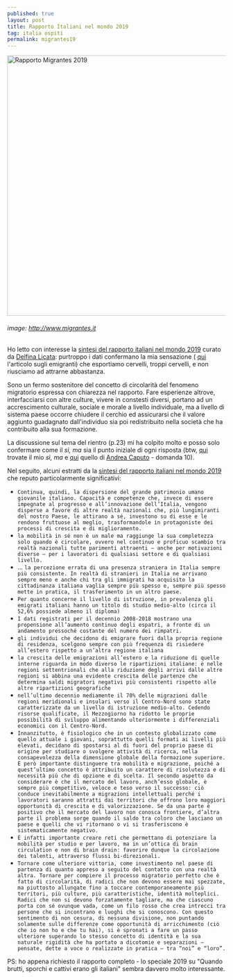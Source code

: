 ```yaml
---
published: true
layout: post
title: Rapporto Italiani nel mondo 2019
tag: italia ospiti
permalink: migrantes19
---
```


<img src="https://www.migrantes.it/wp-content/uploads/sites/50/2019/10/Cover-RIM_2019_I.png" alt="Rapporto Migrantes 2019" width="600"/>

###### image: http://www.migrantes.it

Ho letto con interesse la [sintesi del rapporto italiani nel mondo 2019](https://www.migrantes.it/2019/10/25/la-mobilita-italiana-il-tempo-delle-scelte-rapporto-italiani-nel-mondo-2019/) curato da [Delfina Licata](https://www.linkedin.com/in/delfina-licata-30605042/): purtroppo i dati confermano la mia sensazione ( [qui](https://aleale14.github.io/emigranti) l'articolo sugli emigranti) che esportiamo cervelli, troppi cervelli, e non riusciamo ad attrarne abbastanza.

Sono un fermo sostenitore del concetto di circolarità del fenomeno migratorio espressa con chiarezza nel rapporto.
Fare esperienze altrove, interfacciarsi con altre culture, vivere in constesti diversi, portano ad un accrescimento culturale, sociale e morale a livello individuale, ma a livello di sistema paese occorre chiudere il cerchio ed assicurarsi che il valore aggiunto guadagnato dall'individuo sia poi redistribuito nella società che ha contribuito alla sua formazione.

La discussione sul tema del rientro (p.23) mi ha colpito molto e posso solo confermare come il *sì, ma* sia il punto iniziale di ogni risposta (btw, [qui](https://aleale14.github.io/intervista_00) trovate il mio *sì, ma* e [qui](https://aleale14.github.io/intervista_01) quello di [Andrea Caputo](https://www.linkedin.com/in/andy1/) - domanda 10).

Nel seguito, alcuni estratti da la [sintesi del rapporto italiani nel mondo 2019](https://www.migrantes.it/2019/10/25/la-mobilita-italiana-il-tempo-delle-scelte-rapporto-italiani-nel-mondo-2019/) che reputo particolarmente significativi:

- `Continua, quindi, la dispersione del grande patrimonio umano giovanile
italiano. Capacità e competenze che, invece di essere impegnate al progresso e
all’innovazione dell’Italia, vengono disperse a favore di altre realtà nazionali che,
più lungimiranti del nostro Paese, le attirano a sé, investono su di esse e le rendono
fruttuose al meglio, trasformandole in protagoniste dei processi di crescita e di
miglioramento. `
- `la mobilità in sé non è un male ma raggiunge la sua completezza solo quando è circolare, ovvero
nel continuo e proficuo scambio tra realtà nazionali tutte parimenti attraenti –
anche per motivazioni diverse – per i lavoratori di qualsiasi settore e di qualsiasi
livello.`
- ... `la percezione errata di una presenza straniera in Italia sempre più consistente. In realtà di stranieri in Italia ne arrivano sempre meno e anche chi tra gli immigrati ha acquisito la cittadinanza italiana vaglia sempre più spesso e, sempre più spesso mette in pratica, il trasferimento in un altro paese.`
- `Per quanto concerne il livello di istruzione, in prevalenza gli emigrati italiani
hanno un titolo di studio medio-alto (circa il 52,6% possiede almeno il diploma)`
- `I dati registrati per il decennio 2008-2018 mostrano una propensione
all’aumento continuo degli espatri, a fronte di un andamento pressoché costante
del numero dei rimpatri.`
- `gli individui che decidono di emigrare fuori dalla propria regione di residenza, scelgono sempre con più frequenza di risiedere all’estero rispetto a un’altra regione italiana`
- `la crescita delle emigrazioni all’estero e la riduzione di quelle interne riguarda in modo diverso le ripartizioni italiane: è nelle regioni settentrionali che alla riduzione degli arrivi
dalle altre regioni si abbina una evidente crescita delle partenze che determina saldi migratori negativi più consistenti rispetto alle altre ripartizioni geografiche`
- `nell’ultimo decennio mediamente il 70% delle migrazioni dalle regioni meridionali e insulari verso il Centro-Nord sono state caratterizzate da un livello di istruzione medio-alto. Cedendo risorse qualificate, il Mezzogiorno ha ridotto le proprie possibilità di sviluppo alimentando
ulteriormente i differenziali economici con il Centro-Nord.`
- `Innanzitutto, è fisiologico
che in un contesto globalizzato come quello attuale i giovani, soprattutto quelli
formati ai livelli più elevati, decidano di spostarsi al di fuori del proprio paese
di origine per studiare o svolgere attività di ricerca, nella consapevolezza della
dimensione globale della formazione superiore. È però importante distinguere tra
mobilità e migrazione, poiché a quest’ultimo concetto è attribuito un carattere di
risolutezza e di necessità più che di opzione e di scelta. Il secondo aspetto da considerare è che il mercato del lavoro, anch’esso
globale, è sempre più competitivo, veloce e teso verso il successo: ciò conduce
inevitabilmente a migrazioni intellettuali perché i lavoratori saranno attratti dai
territori che offrono loro maggiori opportunità di crescita e di valorizzazione. Se
da una parte è positivo che il mercato del lavoro non conosca frontiere, d’altra
parte il problema sorge quando il saldo tra coloro che lasciano un paese e quelli
che vi ritornano o vi si trasferiscono è sistematicamente negativo.`
- `È infatti importante creare reti che permettano di potenziare la mobilità per studio e per lavoro, ma in un’ottica di brain circulation e non di brain drain: favorire dunque la circolazione dei talenti, attraverso flussi bi-direzionali.`
- `Tornare come
ulteriore vittoria, come investimento nel paese di partenza di quanto appreso
a seguito del contatto con una realtà altra. Tornare per compiere il processo
migratorio perfetto che è fatto di circolarità, di radici che non devono essere mai
spezzate, ma piuttosto allungate fino a toccare contemporaneamente più territori,
più culture, più caratteristiche, identità molteplici. Radici che non si devono
forzatamente tagliare, ma che ciascuno porta con sé ovunque vada, come un filo
rosso che crea intrecci tra persone che si incontrano e luoghi che si conoscono. Con
questo sentimento di non cesura, di nessuna divisione, non puntando solamente
sulle differenze come opportunità di arricchimento (ciò che io non ho e che tu hai),
si è spronati a fare un passo ulteriore superando lo stesso concetto di identità e la
sua naturale rigidità che ha portato a dicotomie e separazioni – pensate, dette a
voce o realizzate in pratica – tra “noi” e “loro”.`


PS: ho appena richiesto il rapporto completo - lo speciale 2019 su "Quando brutti, sporchi e cattivi erano gli italiani" sembra davvero molto interessante.
